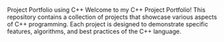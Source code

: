 Project Portfolio using C++
Welcome to my C++ Project Portfolio! 
This repository contains a collection of projects that showcase various aspects of C++ programming. 
Each project is designed to demonstrate specific features, algorithms, and best practices of the C++ language. 
